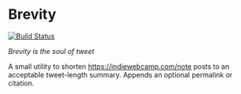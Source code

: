 # Brevity
[![Build Status](https://travis-ci.org/kylewm/brevity.svg)](https://travis-ci.org/kylewm/brevity)

*Brevity is the soul of tweet*

A small utility to shorten https://indiewebcamp.com/note posts to an
acceptable tweet-length summary. Appends an optional permalink or
citation.
